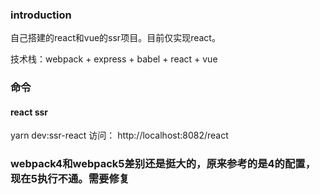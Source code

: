 ### introduction
自己搭建的react和vue的ssr项目。目前仅实现react。

技术栈：webpack + express + babel + react + vue

### 命令
#### react ssr
yarn dev:ssr-react
访问： http://localhost:8082/react

### webpack4和webpack5差别还是挺大的，原来参考的是4的配置，现在5执行不通。需要修复